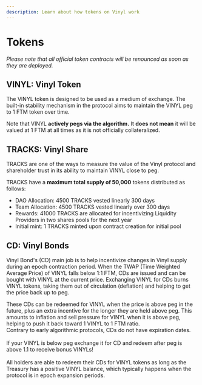 ```yaml
---
description: Learn about how tokens on Vinyl work
---
```


# Tokens

_Please note that all official token contracts will be renounced as soon as they are deployed._

## VINYL: Vinyl Token

The VINYL token is designed to be used as a medium of exchange. The built-in stability mechanism in the protocol aims to maintain the VINYL peg to 1 FTM token over time.

Note that VINYL **actively pegs via the algorithm.** It **does not mean** it will be valued at 1 FTM at all times as it is not officially collateralized.&#x20;

## TRACKS: Vinyl Share

TRACKS are one of the ways to measure the value of the Vinyl protocol and shareholder trust in its ability to maintain VINYL close to peg.

TRACKS have a **maximum total supply of 50,000** tokens distributed as follows:

* DAO Allocation: 4500 TRACKS vested linearly 300 days
* Team Allocation: 4500 TRACKS vested linearly over 300 days
* Rewards: 41000 TRACKS are allocated for incentivizing Liquidity Providers in two shares pools for the next year
* Initial mint: 1 TRACKS minted upon contract creation for initial pool

## CD: Vinyl Bonds

Vinyl Bond's (CD) main job is to help incentivize changes in Vinyl supply during an epoch contraction period. When the TWAP (Time Weighted Average Price) of VINYL falls below 1:1 FTM, CDs are issued and can be bought with VINYL at the current price. Exchanging VINYL for CDs burns VINYL tokens, taking them out of circulation (deflation) and helping to get the price back up to peg.&#x20;

These CDs can be redeemed for VINYL when the price is above peg in the future, plus an extra incentive for the longer they are held above peg. This amounts to inflation and sell pressure for VINYL when it is above peg, helping to push it back toward 1 VINYL to 1 FTM ratio.\
Contrary to early algorithmic protocols, CDs do not have expiration dates.\
\
If your VINYL is below peg exchange it for CD and redeem after peg is above 1.1 to receive bonus VINYLs!\
\
All holders are able to redeem their CDs for VINYL tokens as long as the Treasury has a positive VINYL balance, which typically happens when the protocol is in epoch expansion periods.
